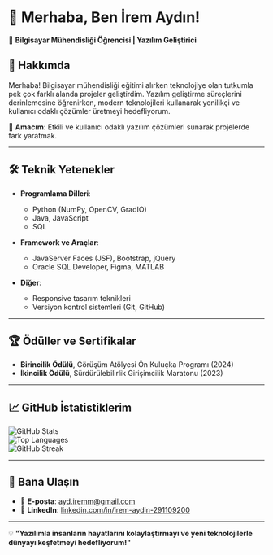 # 👋 Merhaba, Ben İrem Aydın!  
🚀 **Bilgisayar Mühendisliği Öğrencisi | Yazılım Geliştirici**

## 🌟 Hakkımda
Merhaba! Bilgisayar mühendisliği eğitimi alırken teknolojiye olan tutkumla pek çok farklı alanda projeler geliştirdim. Yazılım geliştirme süreçlerini derinlemesine öğrenirken, modern teknolojileri kullanarak yenilikçi ve kullanıcı odaklı çözümler üretmeyi hedefliyorum.

🎯 **Amacım**: Etkili ve kullanıcı odaklı yazılım çözümleri sunarak projelerde fark yaratmak.  

---

## 🛠️ Teknik Yetenekler
- **Programlama Dilleri**:  
  - Python (NumPy, OpenCV, GradIO)  
  - Java, JavaScript  
  - SQL  

- **Framework ve Araçlar**:  
  - JavaServer Faces (JSF), Bootstrap, jQuery  
  - Oracle SQL Developer, Figma, MATLAB  

- **Diğer**:  
  - Responsive tasarım teknikleri  
  - Versiyon kontrol sistemleri (Git, GitHub)
    
---

## 🏆 Ödüller ve Sertifikalar
- **Birincilik Ödülü**, Görüşüm Atölyesi Ön Kuluçka Programı (2024)  
- **İkincilik Ödülü**, Sürdürülebilirlik Girişimcilik Maratonu (2023)  
---

## 📈 GitHub İstatistiklerim
  ![GitHub Stats](https://github-readme-stats.vercel.app/api?username=aydiremm&show_icons=true&theme=radical)  
  ![Top Languages](https://github-readme-stats.vercel.app/api/top-langs/?username=aydiremm&layout=compact&theme=radical)  
  ![GitHub Streak](https://streak-stats.demolab.com/?user=aydiremm&theme=radical&hide_border=true)

---

## 🤝 Bana Ulaşın
- 📧 **E-posta**: [ayd.iremm@gmail.com](mailto:ayd.iremm@gmail.com)  
- 💼 **LinkedIn**: [linkedin.com/in/irem-aydin-291109200](https://linkedin.com/in/irem-aydin-291109200)  

---

💡 **"Yazılımla insanların hayatlarını kolaylaştırmayı ve yeni teknolojilerle dünyayı keşfetmeyi hedefliyorum!"**  
